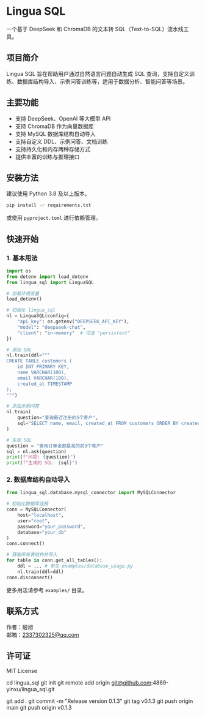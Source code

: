 # Lingua SQL

一个基于 DeepSeek 和 ChromaDB 的文本转 SQL（Text-to-SQL）流水线工具。

## 项目简介
Lingua SQL 旨在帮助用户通过自然语言问题自动生成 SQL 查询，支持自定义训练、数据库结构导入、示例问答训练等，适用于数据分析、智能问答等场景。

## 主要功能
- 支持 DeepSeek、OpenAI 等大模型 API
- 支持 ChromaDB 作为向量数据库
- 支持 MySQL 数据库结构自动导入
- 支持自定义 DDL、示例问答、文档训练
- 支持持久化和内存两种存储方式
- 提供丰富的训练与推理接口

## 安装方法

建议使用 Python 3.8 及以上版本。

```bash
pip install -r requirements.txt
```
或使用 `pyproject.toml` 进行依赖管理。

## 快速开始

### 1. 基本用法
```python
import os
from dotenv import load_dotenv
from lingua_sql import LinguaSQL

# 加载环境变量
load_dotenv()

# 初始化 lingua_sql
nl = LinguaSQL(config={
    "api_key": os.getenv("DEEPSEEK_API_KEY"),
    "model": "deepseek-chat",
    "client": "in-memory"  # 可选 "persistent"
})

# 添加 DDL
nl.train(ddl="""
CREATE TABLE customers (
    id INT PRIMARY KEY,
    name VARCHAR(100),
    email VARCHAR(100),
    created_at TIMESTAMP
);
""")

# 添加示例问答
nl.train(
    question="查询最近注册的5个客户",
    sql="SELECT name, email, created_at FROM customers ORDER BY created_at DESC LIMIT 5;"
)

# 生成 SQL
question = "查询订单金额最高的前3个客户"
sql = nl.ask(question)
print(f"问题: {question}")
print(f"生成的 SQL: {sql}")
```

### 2. 数据库结构自动导入
```python
from lingua_sql.database.mysql_connector import MySQLConnector

# 初始化数据库连接
conn = MySQLConnector(
    host="localhost",
    user="root",
    password="your_password",
    database="your_db"
)
conn.connect()

# 获取所有表结构并导入
for table in conn.get_all_tables():
    ddl = ... # 参见 examples/database_usage.py
    nl.train(ddl=ddl)
conn.disconnect()
```

更多用法请参考 `examples/` 目录。

## 联系方式
作者：殷旭  
邮箱：2337302325@qq.com

## 许可证
MIT License 

cd lingua_sql
git init
git remote add origin git@github.com:4869-yinxu/lingua_sql.git

git add .
git commit -m "Release version 0.1.3"
git tag v0.1.3
git push origin main
git push origin v0.1.3